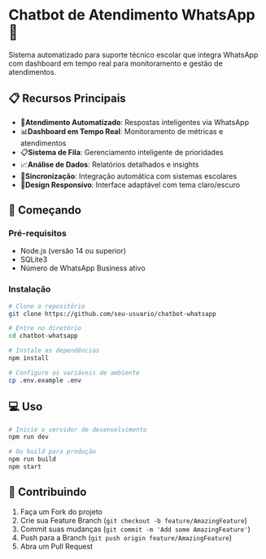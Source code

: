 # Chatbot de Atendimento WhatsApp 🤖

Sistema automatizado para suporte técnico escolar que integra WhatsApp com dashboard em tempo real para monitoramento e gestão de atendimentos.

## 📋 Recursos Principais

- 🤖**Atendimento Automatizado**: Respostas inteligentes via WhatsApp
- 📊**Dashboard em Tempo Real**: Monitoramento de métricas e atendimentos
- 📋**Sistema de Fila**: Gerenciamento inteligente de prioridades
- 📈**Análise de Dados**: Relatórios detalhados e insights
- 🔄**Sincronização**: Integração automática com sistemas escolares
- 🎨**Design Responsivo**: Interface adaptável com tema claro/escuro

## 🚀 Começando

### Pré-requisitos

- Node.js (versão 14 ou superior)
- SQLite3
- Número de WhatsApp Business ativo

### Instalação

```bash
# Clone o repositório
git clone https://github.com/seu-usuario/chatbot-whatsapp

# Entre no diretório
cd chatbot-whatsapp

# Instale as dependências
npm install

# Configure as variáveis de ambiente
cp .env.example .env
```

## 💻 Uso

```bash
# Inicie o servidor de desenvolvimento
npm run dev

# Ou build para produção
npm run build
npm start
```

## 🤝 Contribuindo

1. Faça um Fork do projeto
2. Crie sua Feature Branch (`git checkout -b feature/AmazingFeature`)
3. Commit suas mudanças (`git commit -m 'Add some AmazingFeature'`)
4. Push para a Branch (`git push origin feature/AmazingFeature`)
5. Abra um Pull Request